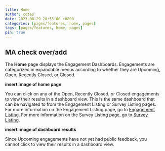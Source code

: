 ```yaml
---
title: Home
author: cotes
date: 2023-08-29 20:55:00 +0800
categories: [pages/features, home, pages]
tags: [pages/features, home, pages]
pin: true
---
```


## MA check over/add

The **Home** page displays the Engagement Dashboards. Engagements are categorized in expandable menus according to whether they are Upcoming, Open, Recently Closed, or Closed.  

**insert image of home page**  

You can click on any of the Open, Recently Closed, or Closed engagements to view their results in a dashboard view. This is the same dashboard that can be navigated to from the Engagement Listing or Survey Listing pages. For more information on the Engagement Listing page, go to [Engagement Listing](/met-guide/posts/engagement-listing/). For more information on the Survey Listing page, go to [Survey Listing](/met-guide/posts/survey-listing/).

**insert image of dashboard results**

Since Upcoming engagements have not yet had public feedback, you cannot click to view their results in a dashboard view.  




